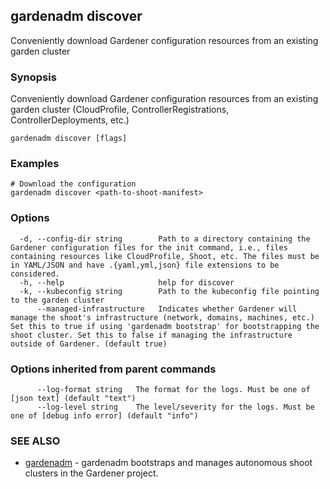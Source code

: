 ## gardenadm discover

Conveniently download Gardener configuration resources from an existing garden cluster

### Synopsis

Conveniently download Gardener configuration resources from an existing garden cluster (CloudProfile, ControllerRegistrations, ControllerDeployments, etc.)

```
gardenadm discover [flags]
```

### Examples

```
# Download the configuration
gardenadm discover <path-to-shoot-manifest>
```

### Options

```
  -d, --config-dir string        Path to a directory containing the Gardener configuration files for the init command, i.e., files containing resources like CloudProfile, Shoot, etc. The files must be in YAML/JSON and have .{yaml,yml,json} file extensions to be considered.
  -h, --help                     help for discover
  -k, --kubeconfig string        Path to the kubeconfig file pointing to the garden cluster
      --managed-infrastructure   Indicates whether Gardener will manage the shoot's infrastructure (network, domains, machines, etc.) Set this to true if using 'gardenadm bootstrap' for bootstrapping the shoot cluster. Set this to false if managing the infrastructure outside of Gardener. (default true)
```

### Options inherited from parent commands

```
      --log-format string   The format for the logs. Must be one of [json text] (default "text")
      --log-level string    The level/severity for the logs. Must be one of [debug info error] (default "info")
```

### SEE ALSO

* [gardenadm](gardenadm.md)	 - gardenadm bootstraps and manages autonomous shoot clusters in the Gardener project.

